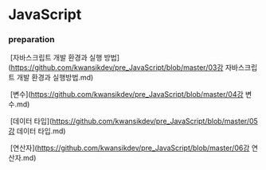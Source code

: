 # JavaScript



### preparation

​	[자바스크립트 개발 환경과 실행 방법](https://github.com/kwansikdev/pre_JavaScript/blob/master/03강 자바스크립트 개발 환경과 실행방법.md)

​	[변수](https://github.com/kwansikdev/pre_JavaScript/blob/master/04강 변수.md)

​	[데이터 타입](https://github.com/kwansikdev/pre_JavaScript/blob/master/05강 데이터 타입.md)

​	[연산자](https://github.com/kwansikdev/pre_JavaScript/blob/master/06강 연산자.md)

